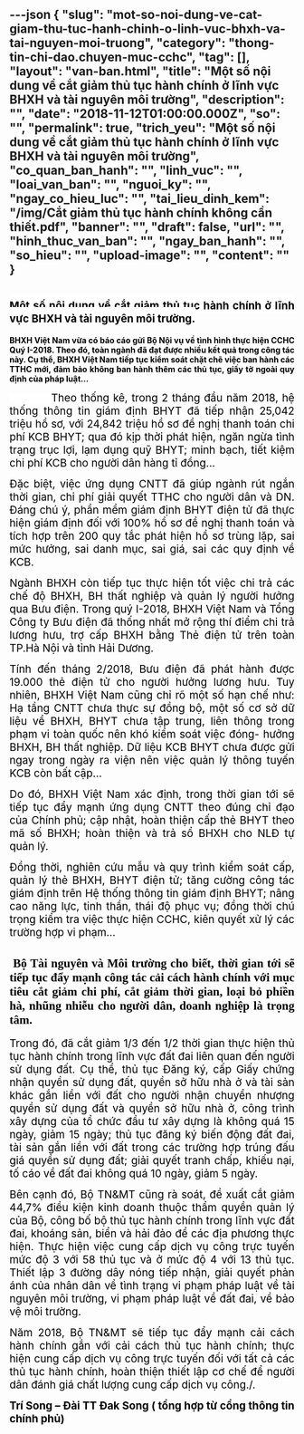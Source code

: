 ---json
{
    "slug": "mot-so-noi-dung-ve-cat-giam-thu-tuc-hanh-chinh-o-linh-vuc-bhxh-va-tai-nguyen-moi-truong",
    "category": "thong-tin-chi-dao.chuyen-muc-cchc",
    "tag": [],
    "layout": "van-ban.html",
    "title": "Một số nội dung về cắt giảm thủ tục hành chính ở lĩnh vực BHXH và tài nguyên môi trường",
    "description": "",
    "date": "2018-11-12T01:00:00.000Z",
    "so": "",
    "permalink": true,
    "trich_yeu": "Một số nội dung về cắt giảm thủ tục hành chính ở lĩnh vực BHXH và tài nguyên môi trường",
    "co_quan_ban_hanh": "",
    "linh_vuc": "",
    "loai_van_ban": "",
    "nguoi_ky": "",
    "ngay_co_hieu_luc": "",
    "tai_lieu_dinh_kem": "/img/Cắt giảm thủ tục hành chính không cần thiết.pdf",
    "banner": "",
    "draft": false,
    "url": "",
    "hinh_thuc_van_ban": "",
    "ngay_ban_hanh": "",
    "so_hieu": "",
    "upload-image": "",
    "__content__": ""
}
---
<h1 style="text-align:justify"><span style="background-color:white"><span style="font-size:14.0pt"><span style="color:black">Một số nội dung về cắt giảm thủ tục h&agrave;nh ch&iacute;nh ở lĩnh vực BHXH v&agrave; t&agrave;i nguy&ecirc;n m&ocirc;i trường. </span></span></span></h1>

<p style="text-align:justify"><span style="background-color:white"><strong><span style="color:black">BHXH Việt Nam vừa c&oacute; b&aacute;o c&aacute;o gửi Bộ Nội vụ về t&igrave;nh h&igrave;nh thực hiện CCHC Qu&yacute; I-2018. Theo đ&oacute;, to&agrave;n ng&agrave;nh đ&atilde; đạt được nhiều kết quả trong c&ocirc;ng t&aacute;c n&agrave;y. Cụ thể, BHXH Việt Nam tiếp tục kiểm so&aacute;t chặt chẽ việc ban h&agrave;nh c&aacute;c TTHC mới, đảm bảo kh&ocirc;ng ban h&agrave;nh th&ecirc;m c&aacute;c thủ tục, giấy tờ ngo&agrave;i quy định của ph&aacute;p luật&hellip;</span></strong></span></p>

<p style="text-align:justify"><span style="background-color:white"><span style="font-size:14.0pt"><span style="color:black">&nbsp;&nbsp;&nbsp;&nbsp;&nbsp;&nbsp;&nbsp;&nbsp;&nbsp;&nbsp; Theo thống k&ecirc;, trong 2 th&aacute;ng đầu năm 2018, hệ thống th&ocirc;ng tin gi&aacute;m định BHYT đ&atilde; tiếp nhận 25,042 triệu hồ sơ, với 24,842 triệu hồ sơ đề nghị thanh to&aacute;n chi ph&iacute; KCB BHYT; qua đ&oacute; kịp thời ph&aacute;t hiện, ngăn ngừa t&igrave;nh trạng trục lợi, lạm dụng quỹ BHYT; minh bạch, tiết kiệm chi ph&iacute; KCB cho người d&acirc;n h&agrave;ng tỉ đồng&hellip;</span></span></span></p>

<p style="text-align:justify"><span style="background-color:white"><span style="font-size:14.0pt"><span style="color:black">Đặc biệt, việc ứng dụng CNTT đ&atilde; gi&uacute;p ng&agrave;nh r&uacute;t ngắn thời gian, chi ph&iacute; giải quyết TTHC cho người d&acirc;n v&agrave; DN. Đ&aacute;ng ch&uacute; &yacute;, phần mềm gi&aacute;m định BHYT điện tử đ&atilde; thực hiện gi&aacute;m định đối với 100% hồ sơ đề nghị thanh to&aacute;n v&agrave; t&iacute;ch hợp tr&ecirc;n 200 quy tắc ph&aacute;t hiện hồ sơ tr&ugrave;ng lặp, sai mức hưởng, sai danh mục, sai gi&aacute;, sai c&aacute;c quy định về KCB.</span></span></span></p>

<p style="text-align:justify"><span style="background-color:white"><span style="font-size:14.0pt"><span style="color:black">Ng&agrave;nh BHXH c&ograve;n tiếp tục thực hiện tốt việc chi trả c&aacute;c chế độ BHXH, BH thất nghiệp v&agrave; quản l&yacute; người hưởng qua Bưu điện. Trong qu&yacute; I-2018, BHXH Việt Nam v&agrave; Tổng C&ocirc;ng ty Bưu điện đ&atilde; thống nhất mở rộng th&iacute; điểm chi trả lương hưu, trợ cấp BHXH bằng Thẻ điện tử tr&ecirc;n to&agrave;n TP.H&agrave; Nội v&agrave; tỉnh Hải Dương.</span></span></span></p>

<p style="text-align:justify"><span style="background-color:white"><span style="font-size:14.0pt"><span style="color:black">T&iacute;nh đến th&aacute;ng 2/2018, Bưu điện đ&atilde; ph&aacute;t h&agrave;nh được 19.000 thẻ điện tử cho người hưởng lương hưu. Tuy nhi&ecirc;n, BHXH Việt Nam cũng chỉ r&otilde; một số hạn chế như: Hạ tầng CNTT chưa thực sự đồng bộ, một số cơ sở dữ liệu về BHXH, BHYT chưa tập trung, li&ecirc;n th&ocirc;ng trong phạm vi to&agrave;n quốc n&ecirc;n kh&oacute; kiểm so&aacute;t việc đ&oacute;ng- hưởng BHXH, BH thất nghiệp. Dữ liệu KCB BHYT chưa được gửi ngay trong ng&agrave;y ra viện n&ecirc;n việc quản l&yacute; th&ocirc;ng tuyến KCB c&ograve;n bất cập&hellip;</span></span></span></p>

<p style="text-align:justify"><span style="background-color:white"><span style="font-size:14.0pt"><span style="color:black">Do đ&oacute;, BHXH Việt Nam x&aacute;c định, trong thời gian tới sẽ tiếp tục đẩy mạnh ứng dụng CNTT theo đ&uacute;ng chỉ đạo của Ch&iacute;nh phủ; cập nhật, ho&agrave;n thiện cấp thẻ BHYT theo m&atilde; số BHXH; ho&agrave;n thiện v&agrave; trả sổ BHXH cho NLĐ tự quản l&yacute;.</span></span></span></p>

<p style="text-align:justify"><span style="background-color:white"><span style="font-size:14.0pt"><span style="color:black">Đồng thời, nghi&ecirc;n cứu mẫu v&agrave; quy tr&igrave;nh kiểm so&aacute;t cấp, quản l&yacute; thẻ BHXH, BHYT điện tử; tăng cường c&ocirc;ng t&aacute;c gi&aacute;m định tr&ecirc;n Hệ thống th&ocirc;ng tin gi&aacute;m định BHYT; n&acirc;ng cao năng lực, tinh thần, th&aacute;i độ phục vụ; đồng thời ch&uacute; trọng kiểm tra việc thực hiện CCHC, ki&ecirc;n quyết xử l&yacute; c&aacute;c trường hợp vi phạm&hellip; </span></span></span></p>

<h2 style="text-align:justify">&nbsp;<span style="font-family:&quot;Times New Roman&quot;,&quot;serif&quot;"><span style="color:black">Bộ T&agrave;i nguy&ecirc;n v&agrave; M&ocirc;i trường cho biết, thời gian tới sẽ tiếp tục đẩy mạnh c&ocirc;ng t&aacute;c cải c&aacute;ch h&agrave;nh ch&iacute;nh với mục ti&ecirc;u cắt giảm chi ph&iacute;, cắt giảm thời gian, loại bỏ phiền h&agrave;, nhũng nhiễu cho người d&acirc;n, doanh nghiệp l&agrave; trọng t&acirc;m.</span></span></h2>

<p style="text-align:justify"><span style="background-color:white"><span style="font-size:14.0pt"><span style="color:black">Trong đ&oacute;, đ&atilde; cắt giảm 1/3 đến 1/2 thời gian thực hiện thủ tục h&agrave;nh ch&iacute;nh trong lĩnh vực đất đai li&ecirc;n quan đến người sử dụng đất. Cụ thể, thủ tục Đăng k&yacute;, cấp Giấy chứng nhận quyền sử dụng đất, quyền sở hữu nh&agrave; ở v&agrave; t&agrave;i sản kh&aacute;c gắn liền với đất cho người nhận chuyển nhượng quyền sử dụng đất v&agrave; quyền sở hữu nh&agrave; ở, c&ocirc;ng tr&igrave;nh x&acirc;y dựng của tổ chức đầu tư x&acirc;y dựng l&agrave; kh&ocirc;ng qu&aacute; 15 ng&agrave;y, giảm 15 ng&agrave;y; thủ tục đăng k&yacute; biến động đất đai, t&agrave;i sản gắn liền với đất trong c&aacute;c trường hợp tr&uacute;ng đấu gi&aacute; quyền sử dụng đất; giải quyết tranh chấp, khiếu nại, tố c&aacute;o về đất đai kh&ocirc;ng qu&aacute; 10 ng&agrave;y, giảm 5 ng&agrave;y.</span></span></span></p>

<p style="text-align:justify"><span style="background-color:white"><span style="font-size:14.0pt"><span style="color:black">B&ecirc;n cạnh đ&oacute;, Bộ TN&amp;MT cũng r&agrave; so&aacute;t, đề xuất cắt giảm 44,7% điều kiện kinh doanh thuộc thẩm quyền quản l&yacute; của Bộ, c&ocirc;ng bố bộ thủ tục h&agrave;nh ch&iacute;nh trong lĩnh vực đất đai, kho&aacute;ng sản, biển v&agrave; hải đảo để c&aacute;c địa phương thực hiện. Thực hiện việc cung cấp dịch vụ c&ocirc;ng trực tuyến mức độ 3 với 58 thủ tục v&agrave; ở mức độ 4 với 13 thủ tục. Thiết lập 3 đường d&acirc;y n&oacute;ng tiếp nhận, giải quyết phản &aacute;nh của nh&acirc;n d&acirc;n về t&igrave;nh trạng vi phạm ph&aacute;p luật về t&agrave;i nguy&ecirc;n m&ocirc;i trường, vi phạm ph&aacute;p luật về đất đai, về bảo vệ m&ocirc;i trường.</span></span></span></p>

<p style="text-align:justify"><span style="background-color:white"><span style="font-size:14.0pt"><span style="color:black">Năm 2018, Bộ TN&amp;MT sẽ tiếp tục đẩy mạnh cải c&aacute;ch h&agrave;nh ch&iacute;nh gắn với cải c&aacute;ch thủ tục h&agrave;nh ch&iacute;nh; thực hiện cung cấp dịch vụ c&ocirc;ng trực tuyến đối với tất cả c&aacute;c thủ tục h&agrave;nh ch&iacute;nh, ho&agrave;n thiện thiết lập cơ chế để người d&acirc;n đ&aacute;nh gi&aacute; chất lượng cung cấp dịch vụ c&ocirc;ng./.</span></span></span></p>

<p style="text-align:justify"><span style="background-color:white"><strong><span style="font-size:14.0pt"><span style="color:black">Tr&iacute; Song &ndash; Đ&agrave;i TT Đak Song ( tổng hợp từ cổng th&ocirc;ng tin ch&iacute;nh phủ)</span></span></strong></span></p>

<p style="text-align:justify">&nbsp;</p>

<p style="text-align:justify">&nbsp;</p>
